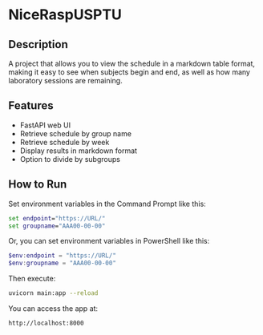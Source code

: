 # NiceRaspUSPTU

## Description

A project that allows you to view the schedule in a markdown table format, making it easy to see when subjects begin and end, as well as how many laboratory sessions are remaining.

## Features

- FastAPI web UI
- Retrieve schedule by group name
- Retrieve schedule by week
- Display results in markdown format
- Option to divide by subgroups

## How to Run

Set environment variables in the Command Prompt like this:

```cmd
set endpoint="https://URL/"
set groupname="AAA00-00-00"
```

Or, you can set environment variables in PowerShell like this:

```powershell
$env:endpoint = "https://URL/"
$env:groupname = "AAA00-00-00"
```

Then execute:

```bash
uvicorn main:app --reload
```

You can access the app at:

```
http://localhost:8000
```